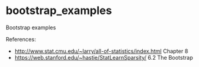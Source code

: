 # bootstrap_examples

Bootstrap examples

References:

  - http://www.stat.cmu.edu/~larry/all-of-statistics/index.html Chapter 8
  - https://web.stanford.edu/~hastie/StatLearnSparsity/ 6.2 The Bootstrap
